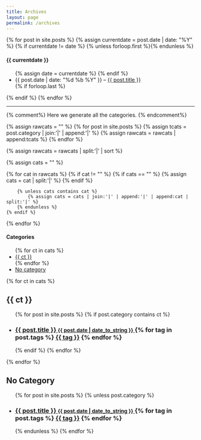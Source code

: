 ```yaml
---
title: Archives
layout: page
permalink: /archives
---
```


{% for post in site.posts %}
  {% assign currentdate = post.date | date: "%Y" %}
  {% if currentdate != date %}
    {% unless forloop.first %}</ul>{% endunless %}
   <h4 id="y{{post.date | date: "%Y"}}">{{ currentdate }}</h4>
   <ul>
    {% assign date = currentdate %}
  {% endif %}
   <li>{{ post.date | date: "%d %b %Y" }} – <a href="{{ site.baseurl }}{{ post.url }}">{{ post.title }}</a></li>
  {% if forloop.last %}</ul>{% endif %}
{% endfor %}

---

{% comment%}
Here we generate all the categories.
{% endcomment%}

{% assign rawcats = "" %}
{% for post in site.posts %}
    {% assign tcats = post.category | join:'|' | append:'|' %}
    {% assign rawcats = rawcats | append:tcats %}
{% endfor %}

{% assign rawcats = rawcats | split:'|' | sort %}

{% assign cats = "" %}

{% for cat in rawcats %}
    {% if cat != "" %}
        {% if cats == "" %}
            {% assign cats = cat | split:'|' %}
        {% endif %}

        {% unless cats contains cat %}
            {% assign cats = cats | join:'|' | append:'|' | append:cat | split:'|' %}
        {% endunless %}
    {% endif %}
{% endfor %}


#### Categories

<ul>
{% for ct in cats %}
<li><a href="#{{ ct | slugify }}">{{ ct }}</a></li>
{% endfor %}
<li><a href="#no-category">No category</a></li>
</ul>

{% for ct in cats %}
<h2 id="{{ ct | slugify }}">{{ ct }}</h2>
<ul class="codinfox-category-list">
  {% for post in site.posts %}
  {% if post.category contains ct %}
  <li>
    <h3>
      <a href="{{ post.url }}">
        {{ post.title }}
        <small>{{ post.date | date_to_string }}</small>
      </a>
      {% for tag in post.tags %}
      <a class="codinfox-tag-mark" href="/blog/tag/#{{ tag | slugify }}">{{ tag }}</a>
      {% endfor %}
    </h3>
  </li>
  {% endif %}
  {% endfor %}
</ul>
{% endfor %}

<h2 id="no-category">No Category</h2>
<ul class="codinfox-category-list">
  {% for post in site.posts %}
  {% unless post.category %}
  <li>
    <h3>
      <a href="{{ post.url }}">
        {{ post.title }}
        <small>{{ post.date | date_to_string }}</small>
      </a>
      {% for tag in post.tags %}
      <a class="codinfox-tag-mark" href="/blog/tag/#{{ tag | slugify }}">{{ tag }}</a>
      {% endfor %}
    </h3>
  </li>
  {% endunless %}
  {% endfor %}
</ul>

</div>